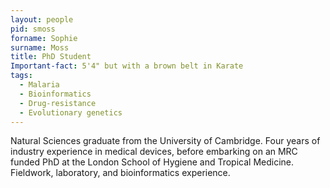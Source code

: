 ```yaml
---
layout: people
pid: smoss
forname: Sophie
surname: Moss
title: PhD Student
Important-fact: 5'4" but with a brown belt in Karate
tags:
  - Malaria
  - Bioinformatics
  - Drug-resistance
  - Evolutionary genetics
---
```

 
Natural Sciences graduate from the University of Cambridge. Four years of industry experience in medical devices, before embarking on an MRC funded PhD at the London School of Hygiene and Tropical Medicine. Fieldwork, laboratory, and bioinformatics experience.
